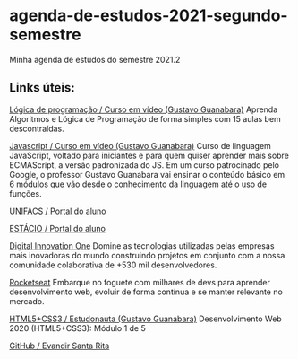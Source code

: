 # agenda-de-estudos-2021-segundo-semestre
Minha agenda de estudos do semestre 2021.2

## Links úteis:
[Lógica de programação / Curso em vídeo (Gustavo Guanabara)](https://www.cursoemvideo.com/curso/curso-de-algoritmo/) Aprenda Algoritmos e Lógica de Programação de forma simples com 15 aulas bem descontraídas.

[Javascript / Curso em vídeo (Gustavo Guanabara)](https://www.cursoemvideo.com/curso/javascript/) Curso de linguagem JavaScript, voltado para iniciantes e para quem quiser aprender mais sobre ECMAScript, a versão padronizada do JS. Em um curso patrocinado pelo Google, o professor Gustavo Guanabara vai ensinar o conteúdo básico em 6 módulos que vão desde o conhecimento da linguagem até o uso de funções.

[UNIFACS / Portal do aluno](https://estudantesunifacs.eadlaureate.com.br/administracao/login.php)

[ESTÁCIO / Portal do aluno](https://sia.estacio.br/sianet/Logon)

[Digital Innovation One](https://digitalinnovation.one/) Domine as tecnologias utilizadas pelas empresas mais inovadoras do mundo construindo projetos em conjunto com a nossa comunidade colaborativa de +530 mil desenvolvedores.

[Rocketseat](https://app.rocketseat.com.br/) Embarque no foguete com milhares de devs para aprender desenvolvimento web, evoluir de forma contínua e se manter relevante no mercado.

[HTML5+CSS3 / Estudonauta (Gustavo Guanabara)](https://www.estudonauta.com/curso/desenvolvimento-web-2020-html5css3/) Desenvolvimento Web 2020 (HTML5+CSS3): Módulo 1 de 5

[GitHub / Evandir Santa Rita](https://github.com/evandirsantarita)

